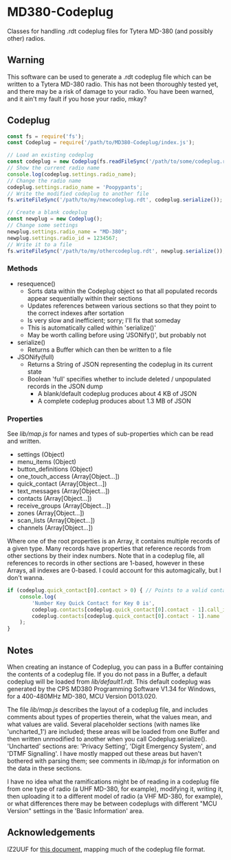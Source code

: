 # MD380-Codeplug
Classes for handling .rdt codeplug files for Tytera MD-380 (and possibly other) radios.

## Warning

This software can be used to generate a .rdt codeplug file which can be written
to a Tytera MD-380 radio.  This has not been thoroughly tested yet, and there
may be a risk of damage to your radio.  You have been warned, and it ain't my
fault if you hose your radio, mkay?

## Codeplug

```js
const fs = require('fs');
const Codeplug = require('/path/to/MD380-Codeplug/index.js');

// Load an existing codeplug
const codeplug = new Codeplug(fs.readFileSync('/path/to/some/codeplug.rdt'));
// Show the current radio name
console.log(codeplug.settings.radio_name);
// Change the radio name
codeplug.settings.radio_name = 'Poopypants';
// Write the modified codeplug to another file
fs.writeFileSync('/path/to/my/newcodeplug.rdt', codeplug.serialize());

// Create a blank codeplug
const newplug = new Codeplug();
// Change some settings
newplug.settings.radio_name = "MD-380";
newplug.settings.radio_id = 1234567;
// Write it to a file
fs.writeFileSync('/path/to/my/othercodeplug.rdt', newplug.serialize());
```

### Methods

- resequence()
  - Sorts data within the Codeplug object so that all populated records appear sequentially within their sections
  - Updates references between various sections so that they point to the correct indexes after sortation
  - Is very slow and inefficient; sorry; I'll fix that someday
  - This is automatically called within 'serialize()'
  - May be worth calling before using 'JSONify()', but probably not
- serialize()
  - Returns a Buffer which can then be written to a file
- JSONify(full)
  - Returns a String of JSON representing the codeplug in its current state
  - Boolean 'full' specifies whether to include deleted / unpopulated records in the JSON dump
    - A blank/default codeplug produces about 4 KB of JSON
	- A complete codeplug produces about 1.3 MB of JSON

### Properties

See _lib/map.js_ for names and types of sub-properties which can be read and
written.

- settings (Object)
- menu_items (Object)
- button_definitions (Object)
- one_touch_access (Array[Object...])
- quick_contact (Array[Object...])
- text_messages (Array[Object...])
- contacts (Array[Object...])
- receive_groups (Array[Object...])
- zones (Array[Object...])
- scan_lists (Array[Object...])
- channels (Array[Object...])

Where one of the root properties is an Array, it contains multiple records of a
given type.  Many records have properties that reference records from other
sections by their index numbers.  Note that in a codeplug file, all references
to records in other sections are 1-based, however in these Arrays, all indexes
are 0-based.  I could account for this automagically, but I don't wanna.

```js
if (codeplug.quick_contact[0].contact > 0) { // Points to a valid contact
	console.log(
		'Number Key Quick Contact for Key 0 is',
		codeplug.contacts[codeplug.quick_contact[0].contact - 1].call_id,
		codeplug.contacts[codeplug.quick_contact[0].contact - 1].name
	);
}
```

## Notes

When creating an instance of Codeplug, you can pass in a Buffer containing the
contents of a codeplug file.  If you do not pass in a Buffer, a default codeplug
will be loaded from _lib/default1.rdt_.  This default codeplug was generated by
the CPS MD380 Programming Software V1.34 for Windows, for a 400-480MHz MD-380,
MCU Version D013.020.

The file _lib/map.js_ describes the layout of a codeplug file, and includes
comments about types of properties therein, what the values mean, and what
values are valid.  Several placeholder sections (with names like 'uncharted_1')
are included; these areas will be loaded from one Buffer and then written
unmodified to another when you call Codeplug.serialize().  'Uncharted' sections
are: 'Privacy Setting', 'Digit Emergency System', and 'DTMF Signalling'.  I
have mostly mapped out these areas but haven't bothered with parsing them; see
comments in _lib/map.js_ for information on the data in these sections.

I have no idea what the ramifications might be of reading in a codeplug file
from one type of radio (a UHF MD-380, for example), modifying it, writing it,
then uploading it to a different model of radio (a VHF MD-380, for example), or
what differences there may be between codeplugs with different "MCU Version"
settings in the 'Basic Information' area.

## Acknowledgements

IZ2UUF for [this document](http://www.iz2uuf.net/wp/index.php/2016/06/04/tytera-dm380-codeplug-binary-format/),
mapping much of the codeplug file format.
